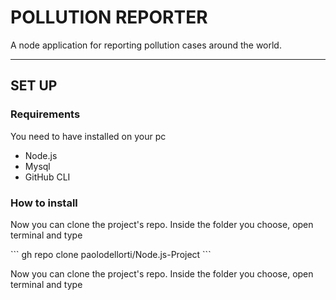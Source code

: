 # POLLUTION REPORTER
A node application for reporting pollution cases around the world.
___
## SET UP
### Requirements
You need to have installed on your pc
- Node.js
- Mysql
- GitHub CLI
### How to install
<p>
    Now you can clone the project's repo. Inside the folder you choose, open terminal and type
</p>
```
    gh repo clone paolodellorti/Node.js-Project
```
<p>
    Now you can clone the project's repo. Inside the folder you choose, open terminal and type
</p>
